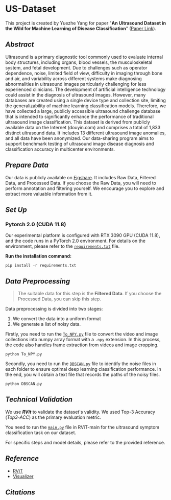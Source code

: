 # US-Dataset

This project is created by Yuezhe Yang for paper "**An Ultrasound Dataset in the Wild for Machine Learning of Disease Classification**" ([Paper Link]()). 

## ***Abstract***

Ultrasound is a primary diagnostic tool commonly used to evaluate internal body structures, including organs, blood vessels, the musculoskeletal system, and fetal development. Due to challenges such as operator dependence, noise, limited field of view, difficulty in imaging through bone and air, and variability across different systems make diagnosing abnormalities in ultrasound images particularly challenging for less experienced clinicians. The development of artificial intelligence technology could assist in the diagnosis of ultrasound images. However, many databases are created using a single device type and collection site, limiting the generalizability of machine learning classification models. Therefore, we have collected a large, publicly accessible ultrasound challenge database that is intended to significantly enhance the performance of traditional ultrasound image classification. This dataset is derived from publicly available data on the Internet (douyin.com) and comprises a total of 1,833 distinct ultrasound data. It includes 13 different ultrasound image anomalies, and all data have been anonymized. Our data-sharing program aims to support benchmark testing of ultrasound image disease diagnosis and classification accuracy in multicenter environments.

## ***Prepare Data***

Our data is publicly available on [Figshare](). It includes Raw Data, Filtered Data, and Processed Data. If you choose the Raw Data, you will need to perform annotation and filtering yourself. We encourage you to explore and extract more valuable information from it.

## ***Set Up*** 

### Pytorch 2.0 (CUDA 11.8)
Our experimental platform is configured with RTX 3090 GPU (CUDA 11.8), and the code runs in a PyTorch 2.0 environment.
For details on the environment, please refer to the [`requirements.txt`](requirements.txt) file.

**Run the installation command:**
```
pip install -r requirements.txt
```

## ***Data Preprocessing***

> The suitable data for this step is the **Filtered Data**. If you choose the Processed Data, you can skip this step.

Data preprocessing is divided into two stages: 
1) We convert the data into a uniform format 
2) We generate a list of noisy data.

Firstly, you need to run the [`To_NPY.py`](To_NPY.py) file to convert the video and image collections into numpy array format with a `.npy` extension. In this process, the code also handles frame extraction from videos and image cropping. 

```
python To_NPY.py
```

Secondly, you need to run the [`DBSCAN.py`](DBSCAN.py) file to identify the noise files in each folder to ensure optimal deep learning classification performance. In the end, you will obtain a text file that records the paths of the noisy files.

```
python DBSCAN.py
```

## ***Technical Validation***

We use ***RVit*** to validate the dataset's validity. We used Top-3 Accuracy (*Top3-ACC*) as the primary evaluation metric.

You need to run the [`main.py`](RViT-main/main.py) file in RViT-main for the ultrasound symptom classification task on our dataset.

For specific steps and model details, please refer to the provided reference.

## ***Reference***
* [RViT](https://github.com/Jiewen-Yang/RViT/)
* [Visualizer](https://github.com/luo3300612/Visualizer)

## ***Citations***
